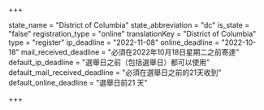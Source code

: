 +++

state_name = "District of Columbia"
state_abbreviation = "dc"
is_state = "false"
registration_type = "online"
translationKey = "District of Columbia"
type = "register"
ip_deadline = "2022-11-08"
online_deadline = "2022-10-18"
mail_received_deadline = "必須在2022年10月18日星期二之前寄達"
default_ip_deadline = "選舉日之前（包括選舉日）都可以使用"
default_mail_received_deadline = "必須在選舉日之前的21天收到"
default_online_deadline = "選舉日前21 天"

+++